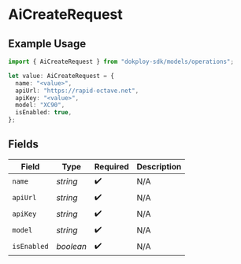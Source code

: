 # AiCreateRequest

## Example Usage

```typescript
import { AiCreateRequest } from "dokploy-sdk/models/operations";

let value: AiCreateRequest = {
  name: "<value>",
  apiUrl: "https://rapid-octave.net",
  apiKey: "<value>",
  model: "XC90",
  isEnabled: true,
};
```

## Fields

| Field              | Type               | Required           | Description        |
| ------------------ | ------------------ | ------------------ | ------------------ |
| `name`             | *string*           | :heavy_check_mark: | N/A                |
| `apiUrl`           | *string*           | :heavy_check_mark: | N/A                |
| `apiKey`           | *string*           | :heavy_check_mark: | N/A                |
| `model`            | *string*           | :heavy_check_mark: | N/A                |
| `isEnabled`        | *boolean*          | :heavy_check_mark: | N/A                |